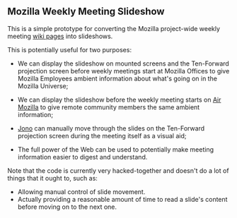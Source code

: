 ## Mozilla Weekly Meeting Slideshow ##

This is a simple prototype for converting the Mozilla project-wide weekly meeting [wiki pages][] into slideshows.

This is potentially useful for two purposes:

  * We can display the slideshow on mounted screens and the Ten-Forward projection screen before weekly meetings start at Mozilla Offices to give Mozilla Employees ambient information about what's going on in the Mozilla Universe;
  
  * We can display the slideshow before the weekly meeting starts on [Air Mozilla][] to give remote community members the same ambient information;

  * [Jono][] can manually move through the slides on the Ten-Forward projection screen during the meeting itself as a visual aid;

  * The full power of the Web can be used to potentially make meeting information easier to digest and understand.
  
  [wiki pages]: https://wiki.mozilla.org/WeeklyUpdates
  [Jono]: http://twitter.com/jonoxia
  [Air Mozilla]: http://air.mozilla.com/

Note that the code is currently very hacked-together and doesn't do a lot of things that it ought to, such as:

  * Allowing manual control of slide movement.
  * Actually providing a reasonable amount of time to read a slide's content before moving on to the next one.
